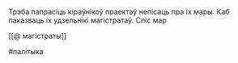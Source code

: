 
Трэба папрасіць кіраўнікоў праектаў непісаць пра іх мары. Каб паказваць іх удзельнікі магістратаў. Спіс мар

[[@ магістраты]]

#палітыка